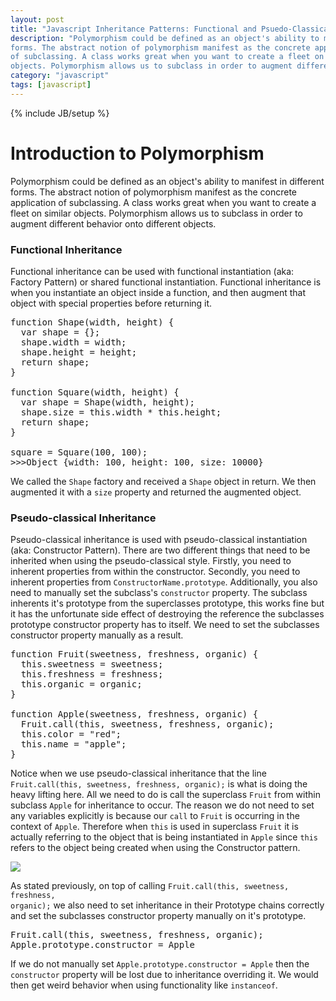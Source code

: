 ```yaml
---
layout: post
title: "Javascript Inheritance Patterns: Functional and Psuedo-Classical"
description: "Polymorphism could be defined as an object's ability to manifest in different
forms. The abstract notion of polymorphism manifest as the concrete application
of subclassing. A class works great when you want to create a fleet on similar
objects. Polymorphism allows us to subclass in order to augment different"
category: "javascript"
tags: [javascript]
---
```

{% include JB/setup %}

<h1>Introduction to Polymorphism</h1>
<p>Polymorphism could be defined as an object's ability to manifest in different
forms. The abstract notion of polymorphism manifest as the concrete application
of subclassing. A class works great when you want to create a fleet on similar
objects. Polymorphism allows us to subclass in order to augment different
behavior onto different objects.</p>

<h3>Functional Inheritance</h3>
  <p>Functional inheritance can be used with functional instantiation (aka: Factory
Pattern) or shared functional instantiation. Functional inheritance is when you
instantiate an object inside a function, and then augment that object with
special properties before returning it.</p>

<pre>
function Shape(width, height) {
  var shape = {};
  shape.width = width;
  shape.height = height;
  return shape;
}

function Square(width, height) {
  var shape = Shape(width, height);
  shape.size = this.width * this.height;
  return shape;
}

square = Square(100, 100);
>>>Object {width: 100, height: 100, size: 10000}
</pre>

<p>We called the <code>Shape</code> factory and received a <code>Shape</code> object in return. We then
augmented it with a <code>size</code> property and returned the augmented
object.</p>

<h3>Pseudo-classical Inheritance</h3>
<p>Pseudo-classical inheritance is used with pseudo-classical instantiation
(aka: Constructor Pattern). There are two different things that need to be
inherited when using the pseudo-classical style. Firstly, you need to inherent
properties from within the constructor. Secondly, you need to inherent
properties from <code>ConstructorName.prototype</code>. Additionally, you also need
to manually set the subclass's <code>constructor</code> property. The subclass
inherents it's prototype from the superclasses prototype, this works fine but it
has the unfortunate side effect of destroying the reference the subclasses
prototype constructor property has to itself. We need to set the subclasses
constructor property manually as a
result.</p>

<pre>
function Fruit(sweetness, freshness, organic) {
  this.sweetness = sweetness;
  this.freshness = freshness;
  this.organic = organic;
}

function Apple(sweetness, freshness, organic) {
  Fruit.call(this, sweetness, freshness, organic);
  this.color = "red";
  this.name = "apple";
}
</pre>

<p>Notice when we use pseudo-classical inheritance that the line <code>
Fruit.call(this, sweetness, freshness, organic);</code> is what is doing the
heavy lifting here. All we need to do is call the superclass <code>Fruit</code>
from within subclass <code>Apple</code> for inheritance to occur. The reason we
do not need to set any variables explicitly is because our <code>call</code> to
<code>Fruit</code> is occurring in the context of <code>Apple</code>. Therefore
when <code>this</code> is used in superclass <code>Fruit</code> it is actually
referring to the object that is being instantiated in <code>Apple</code> since
<code>this</code> refers to the object being created when using the Constructor
pattern. </p>

<img src="http://i.stack.imgur.com/ZNn56.png"/>

<p>As stated previously, on top of calling <code>Fruit.call(this, sweetness, freshness,
organic);</code> we also need to set inheritance in their Prototype chains
correctly and set the subclasses constructor property manually on it's
prototype.</p>

<pre>
Fruit.call(this, sweetness, freshness, organic);
Apple.prototype.constructor = Apple
</pre>

<p>If we do not manually set <code>Apple.prototype.constructor = Apple</code>
then the <code>constructor</code> property will be lost due to inheritance
overriding it. We would then get weird behavior
when using functionality like <code>instanceof</code>.</p>
